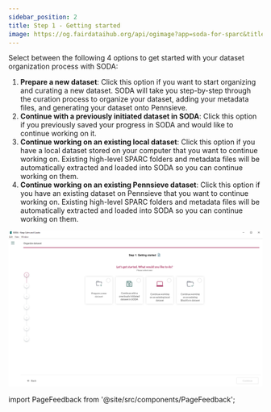 ```yaml
---
sidebar_position: 2
title: Step 1 - Getting started
image: https://og.fairdataihub.org/api/ogimage?app=soda-for-sparc&title=Step%201%20-%20Getting%20started&description=Prepare%20Dataset
---
```


Select between the following 4 options to get started with your dataset organization process with SODA:

1. **Prepare a new dataset**: Click this option if you want to start organizing and curating a new dataset. SODA will take you step-by-step through the curation process to organize your dataset, adding your metadata files, and generating your dataset onto Pennsieve.
2. **Continue with a previously initiated dataset in SODA**: Click this option if you previously saved your progress in SODA and would like to continue working on it.
3. **Continue working on an existing local dataset**: Click this option if you have a local dataset stored on your computer that you want to continue working on. Existing high-level SPARC folders and metadata files will be automatically extracted and loaded into SODA so you can continue working on them.
4. **Continue working on an existing Pennsieve dataset**: Click this option if you have an existing dataset on Pennsieve that you want to continue working on. Existing high-level SPARC folders and metadata files will be automatically extracted and loaded into SODA so you can continue working on them.

![](https://github.com/fairdataihub/SODA-for-SPARC/blob/main/docs/documentation/Organize-dataset/getting-started.PNG?raw=true)

import PageFeedback from '@site/src/components/PageFeedback';

<PageFeedback />
